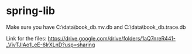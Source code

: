 # spring-lib

Make sure you have C:\data\book_db.mv.db and C:\data\book_db.trace.db

Link for the files: https://drive.google.com/drive/folders/1aQ7nreR441-_VivTJIAo1LeE-6IrXLnD?usp=sharing
